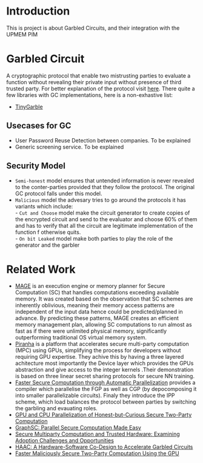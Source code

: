 # Introduction
This is project is about Garbled Circuits, and their integration with the UPMEM PIM

# Garbled Circuit
A cryptographic protocol that enable two mistrusting parties to evaluate a function without revealing their private input without presence of third trusted party. For better explanation of the protocol visit [here](https://en.wikipedia.org/wiki/Garbled_circuit). There quite a few libraries with GC implementations, here is a non-exhastive list:
- [TinyGarble](https://github.com/IntelLabs/TinyGarble2.0)

## Usecases for GC
- User Password Reuse Detection between companies. To be explained
- Generic screening service. To be explained

## Security Model
- `Semi-honest` model ensures that untended information is never revealed to the conter-parties provided that they follow the protocol. The original GC protocol falls under this model.
- `Malicious` model the advesary tries to go around the protocols it has variants which include:  
          -  `Cut and Choose` model make the circuit generator to create copies of the encrypted circuit and send to the evaluator and choose 60% of them and has to verify that all the circuit are legitimate implementation of the function f otherwise quits.  
          -  `On bit Leaked`  model make both parties to play the role of the generator and the garbler

# Related Work
- [MAGE](https://www.usenix.org/conference/osdi21/presentation/kumar) is an execution engine or memory planner for Secure Computation (SC) that handles computations exceeding available memory. It was created based on the observation that SC schemes are inherently oblivious, meaning their memory access patterns are independent of the input data hence could be predicted/planned in advance. By predicting these patterns, MAGE creates an efficient memory management plan, allowing SC computations to run almost as fast as if there were unlimited physical memory, significantly outperforming traditional OS virtual memory system.
- [Piranha](https://www.usenix.org/system/files/sec22-watson.pdf) is a platform that accelerates secure multi-party computation (MPC) using GPUs, simplifying the process for developers without requiring GPU expertise. They achive this by having a three layered achitecture most importantly the Device layer which provides the GPUs abstraction and give access to the integer kernels .Their demonstration is based on three linear secret sharing protocols for secure NN training.
- [Faster Secure Computation through Automatic Parallelization](https://www.usenix.org/system/files/conference/usenixsecurity15/sec15-paper-buescher.pdf) provides a compiler which parallelise the FGP as well as CGP (by depocomposing it into smaller parallelizable circuits). Finaly they introduce the IPP scheme, which load balances the protocol between parties by switching the garbling and evauating roles.
- [GPU and CPU Parallelization of Honest-but-Curious Secure Two-Party Computation](https://shelat.khoury.northeastern.edu/dl/hmsg13-gpuyao.pdf)
- [GraphSC: Parallel Secure Computation Made Easy](https://www.ieee-security.org/TC/SP2015/papers-archived/6949a377.pdf)
- [Secure Multiparty Computation and Trusted Hardware: Examining Adoption Challenges and Opportunities](https://onlinelibrary.wiley.com/doi/epdf/10.1155/2019/1368905)
- [HAAC: A Hardware-Software Co-Design to Accelerate Garbled Circuits](https://arxiv.org/pdf/2211.13324)
- [Faster Maliciously Secure Two-Party Computation Using the GPU](https://eprint.iacr.org/2014/270.pdf)
